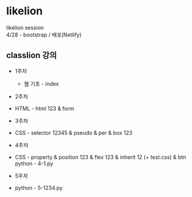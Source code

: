 # likelion

likelion session  
4/28 - bootstrap / 배포(Netlify)

classlion 강의 
------------ 
+ 1주차
  + 웹 기초 - index  

+ 2주차  
 + HTML - html 123 & form  

+ 3주차  
 + CSS - selector 12345 & pseudo & per & box 123  
+ 4주차   
 + CSS - property & position 123 & flex 123 & inherit 12 (+ test.css) & btn  
       python - 4-1.py  
+ 5주차  
 + python - 5-1234.py
 

